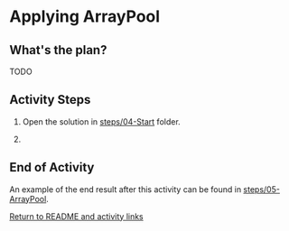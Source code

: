 # Applying ArrayPool

## What's the plan?

TODO

## Activity Steps

1. Open the solution in [steps/04-Start](../steps/05-Start) folder.

2. 

## End of Activity

An example of the end result after this activity can be found in [steps/05-ArrayPool](../steps/05-ArrayPool).

[Return to README and activity links](../README.md)